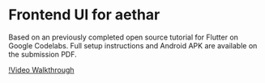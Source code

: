 # Frontend UI for aethar


Based on an previously completed open source tutorial for Flutter on Google Codelabs. Full setup instructions and Android APK are available on the submission PDF.

[!Video Walkthrough](https://youtu.be/cA3m6fvlvKk)
